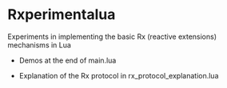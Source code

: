 Rxperimentalua
==============

Experiments in implementing the basic Rx (reactive extensions) mechanisms in Lua

- Demos at the end of main.lua

- Explanation of the Rx protocol in rx_protocol_explanation.lua